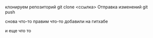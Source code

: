 клонируем репозиторий
git clone <ссылка>
Отправка изменений git push

снова что-то правим
что-то добавили на гитхабе

и еще что то
